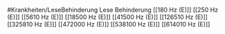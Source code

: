 #Krankheiten/LeseBehinderung
Lese Behinderung
[[180 Hz (E)]]
[[250 Hz (E)]]
[[5610 Hz (E)]]
[[18500 Hz (E)]]
[[41500 Hz (E)]]
[[126510 Hz (E)]]
[[325810 Hz (E)]]
[[472000 Hz (E)]]
[[538100 Hz (E)]]
[[614010 Hz (E)]]
